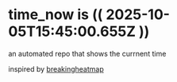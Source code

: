 # time_now is (( 2025-10-05T15:45:00.655Z ))

an automated repo that shows the currnent time

inspired by [breakingheatmap](https://github.com/breakingheatmap/breakingheatmap)